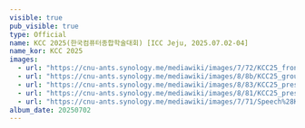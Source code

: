 ```yaml
---
visible: true
pub_visible: true
type: Official
name: KCC 2025(한국컴퓨터종합학술대회) [ICC Jeju, 2025.07.02-04] 
name_kor: KCC 2025
images:
  - url: "https://cnu-ants.synology.me/mediawiki/images/7/72/KCC25_front.jpeg"
  - url: "https://cnu-ants.synology.me/mediawiki/images/8/8b/KCC25_group_photo.jpeg"
  - url: "https://cnu-ants.synology.me/mediawiki/images/8/83/KCC25_present_HNRK.jpeg"
  - url: "https://cnu-ants.synology.me/mediawiki/images/8/81/KCC25_present_HNRK2.jpeg"
  - url: "https://cnu-ants.synology.me/mediawiki/images/7/71/Speech%28KCC%29.jpeg"
album_date: 20250702
---
```

